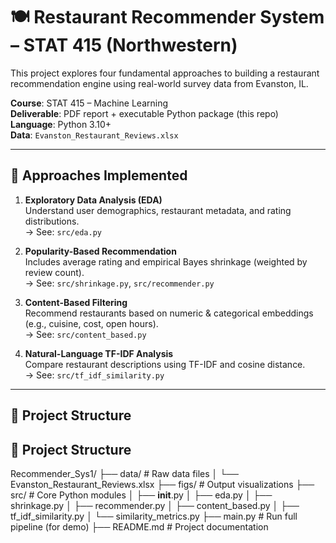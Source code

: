 # 🍽️ Restaurant Recommender System – STAT 415 (Northwestern)

This project explores four fundamental approaches to building a restaurant recommendation engine using real-world survey data from Evanston, IL.

**Course**: STAT 415 – Machine Learning  
**Deliverable**: PDF report + executable Python package (this repo)  
**Language**: Python 3.10+  
**Data**: `Evanston_Restaurant_Reviews.xlsx`

---

## 📌 Approaches Implemented

1. **Exploratory Data Analysis (EDA)**  
   Understand user demographics, restaurant metadata, and rating distributions.  
   → See: `src/eda.py`

2. **Popularity-Based Recommendation**  
   Includes average rating and empirical Bayes shrinkage (weighted by review count).  
   → See: `src/shrinkage.py`, `src/recommender.py`

3. **Content-Based Filtering**  
   Recommend restaurants based on numeric & categorical embeddings (e.g., cuisine, cost, open hours).  
   → See: `src/content_based.py`

4. **Natural-Language TF-IDF Analysis**  
   Compare restaurant descriptions using TF-IDF and cosine distance.  
   → See: `src/tf_idf_similarity.py`

---

## 📂 Project Structure
## 📁 Project Structure

Recommender_Sys1/
├── data/                      # Raw data files
│   └── Evanston_Restaurant_Reviews.xlsx
├── figs/                      # Output visualizations
├── src/                       # Core Python modules
│   ├── __init__.py
│   ├── eda.py
│   ├── shrinkage.py
│   ├── recommender.py
│   ├── content_based.py
│   ├── tf_idf_similarity.py
│   └── similarity_metrics.py
├── main.py        # Run full pipeline (for demo)
├── README.md                  # Project documentation



